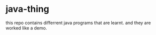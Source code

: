 # java-thing
this repo contains differrent java programs that are learnt. and they are worked like a demo.
